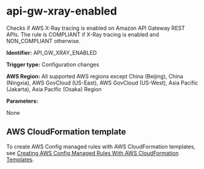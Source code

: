 # api\-gw\-xray\-enabled<a name="api-gw-xray-enabled"></a>

Checks if AWS X\-Ray tracing is enabled on Amazon API Gateway REST APIs\. The rule is COMPLIANT if X\-Ray tracing is enabled and NON\_COMPLIANT otherwise\. 

**Identifier:** API\_GW\_XRAY\_ENABLED

**Trigger type:** Configuration changes

**AWS Region:** All supported AWS regions except China \(Beijing\), China \(Ningxia\), AWS GovCloud \(US\-East\), AWS GovCloud \(US\-West\), Asia Pacific \(Jakarta\), Asia Pacific \(Osaka\) Region

**Parameters:**

None  

## AWS CloudFormation template<a name="w85aac12c32c17b9c25c15"></a>

To create AWS Config managed rules with AWS CloudFormation templates, see [Creating AWS Config Managed Rules With AWS CloudFormation Templates](aws-config-managed-rules-cloudformation-templates.md)\.